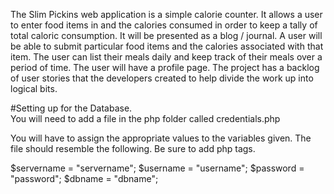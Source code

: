 The Slim Pickins web application is a simple calorie counter.  It allows a user to enter food items in and the calories consumed in order to keep a tally of total caloric consumption.  It will be presented as a blog / journal.  A user will be able to submit particular food items and the calories associated with that item.  The user can list their meals daily and keep track of their meals over a period of time.  The user will have a profile page.  The project has a backlog of user stories that the developers created to help divide the work up into logical bits.

#Setting up for the Database.  
You will need to add a file in the php folder called credentials.php

You will have to assign the appropriate values to the variables given.  The file should resemble the following.  Be sure to add php tags.

  $servername = "servername";
  $username = "username";
  $password = "password";
  $dbname = "dbname";

